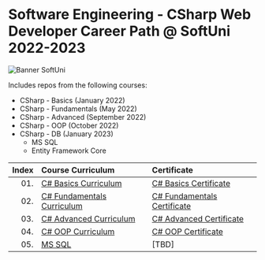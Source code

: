 # Software Engineering - CSharp Web Developer Career Path @ SoftUni 2022-2023 

<p align="centre">
  <img src="https://cdn.discordapp.com/attachments/979101848361377914/1022244283606110228/Softuni_logo_trasparent.png" alt="Banner SoftUni"/>
</p>

Includes repos from the following courses:  
* CSharp - Basics (January 2022)
* CSharp - Fundamentals (May 2022)
* CSharp - Advanced (September 2022)
* CSharp - OOP (October 2022)
* CSharp - DB (January 2023)
  * MS SQL
  * Entity Framework Core

| Index | Course Curriculum                                                                                       | Certificate
|------:|:--------------------------------------------------------------------------------------------------------| :---
|   01. | [C# Basics Curriculum](https://softuni.bg/courses/programming-basics)                                   | [C# Basics Certificate](https://softuni.bg/certificates/details/124163/4f111e75)
|   02. | [C# Fundamentals Curriculum](https://softuni.bg/courses/programming-fundamentals-csharp-java-js-python) | [C# Fundamentals Certificate](https://softuni.bg/certificates/details/139285/2a887f18)
|   03. | [C# Advanced Curriculum](https://softuni.bg/modules/58/csharp-advanced/1357)                            | [C# Advanced Certificate](https://softuni.bg/certificates/details/143932/ea987587)
|   04. | [C# OOP Curriculum](https://softuni.bg/trainings/3843/csharp-oop-october-2022)                          | [C# OOP Certificate](https://softuni.bg/certificates/details/150719/53829fbc)
|   05. | [MS SQL](https://softuni.bg/trainings/3965/ms-sql-january-2023)                                         | [TBD]
